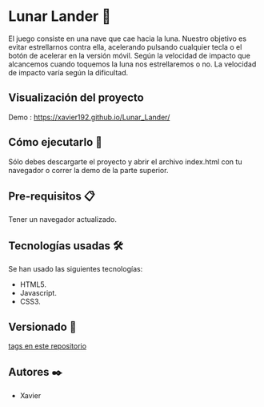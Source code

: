 # Lunar Lander 🚀

El juego consiste en una nave que cae hacia la luna. Nuestro objetivo es evitar estrellarnos contra ella, acelerando pulsando cualquier tecla o el botón de acelerar en la versión móvil. Según la velocidad de impacto que alcancemos cuando toquemos la luna nos estrellaremos o no. La velocidad de impacto varía según la dificultad.

## Visualización del proyecto

Demo : https://xavier192.github.io/Lunar_Lander/

## Cómo ejecutarlo 🔧

Sólo debes descargarte el proyecto y abrir el archivo index.html con tu navegador o correr la demo de la parte superior.

## Pre-requisitos 📋

Tener un navegador actualizado.

## Tecnologías usadas 🛠️

Se han usado las siguientes tecnologías:

* HTML5.
* Javascript.
* CSS3.

## Versionado 📌

[tags en este repositorio](https://github.com/Xavier192/Lunar_Lander/tags)

## Autores ✒️

* Xavier
